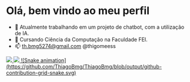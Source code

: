 # Olá, bem vindo ao meu perfil
- 🔭 Atualmente trabalhando em um projeto de chatbot, com a utilização de IA.
- 🌱 Cursando Ciência da Computação na Faculdade FEI.
- 📫 th.bmg5274@gmail.com @thigomeess 
 <div>
  <a href="https://github.com/ThiagoBmg">
  <img height="180em" src="https://github-readme-stats.vercel.app/api?username=ThiagoBmg&show_icons=true&theme=dark&include_all_commits=true&count_private=true"/>
  <img height="180em" src="https://github-readme-stats.vercel.app/api/top-langs/?username=ThiagoBmg&layout=compact&langs_count=7&theme=dark"/>
  ![Snake animation](https://github.com/ThiagoBmg/ThiagoBmg/blob/output/github-contribution-grid-snake.svg)

 </div>
